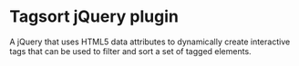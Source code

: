 # Tagsort jQuery plugin
A jQuery that uses HTML5 data attributes to dynamically create interactive tags that can be used to filter and sort a set of tagged elements.
